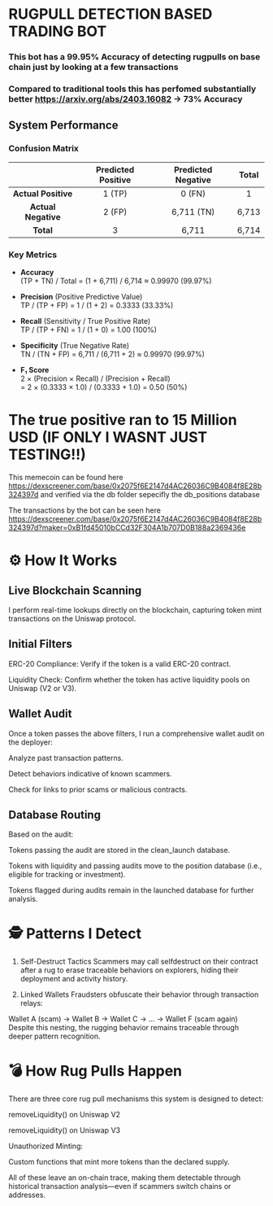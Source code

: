 # RUGPULL DETECTION BASED TRADING BOT


### This bot has a 99.95% Accuracy of detecting rugpulls on base chain just by looking at a few transactions 

### Compared to traditional tools this has perfomed substantially better https://arxiv.org/abs/2403.16082 -> 73% Accuracy 

## System Performance

### Confusion Matrix

|                       | Predicted Positive | Predicted Negative | Total  |
|:---------------------:|:------------------:|:------------------:|:------:|
| **Actual Positive**   | 1 (TP)             | 0 (FN)             | 1      |
| **Actual Negative**   | 2 (FP)             | 6,711 (TN)         | 6,713  |
| **Total**             | 3                  | 6,711              | 6,714  |


### Key Metrics

- **Accuracy**  
  (TP + TN) / Total = (1 + 6,711) / 6,714 ≈ 0.99970 (99.97%)

- **Precision** (Positive Predictive Value)  
  TP / (TP + FP) = 1 / (1 + 2) = 0.3333 (33.33%)

- **Recall** (Sensitivity / True Positive Rate)  
  TP / (TP + FN) = 1 / (1 + 0) = 1.00 (100%)

- **Specificity** (True Negative Rate)  
  TN / (TN + FP) = 6,711 / (6,711 + 2) ≈ 0.99970 (99.97%)

- **F₁ Score**  
  2 × (Precision × Recall) / (Precision + Recall)  
  = 2 × (0.3333 × 1.0) / (0.3333 + 1.0) = 0.50 (50%)

# The true positive ran to 15 Million USD (IF ONLY I WASNT JUST TESTING!!)
This memecoin can be found here https://dexscreener.com/base/0x2075f6E2147d4AC26036C9B4084f8E28b324397d and verified via the db folder sepecifly the db_positions database

The transactions by the bot can be seen here https://dexscreener.com/base/0x2075f6E2147d4AC26036C9B4084f8E28b324397d?maker=0xB1fd45010bCCd32F304A1b707D0B188a2369436e
# ⚙️ How It Works

## Live Blockchain Scanning
I perform real-time lookups directly on the blockchain, capturing token mint transactions on the Uniswap protocol.

## Initial Filters

ERC-20 Compliance: Verify if the token is a valid ERC-20 contract.

Liquidity Check: Confirm whether the token has active liquidity pools on Uniswap (V2 or V3).

## Wallet Audit
Once a token passes the above filters, I run a comprehensive wallet audit on the deployer:

Analyze past transaction patterns.

Detect behaviors indicative of known scammers.

Check for links to prior scams or malicious contracts.

## Database Routing
Based on the audit:

Tokens passing the audit are stored in the clean_launch database.

Tokens with liquidity and passing audits move to the position database (i.e., eligible for tracking or investment).

Tokens flagged during audits remain in the launched database for further analysis.

# 🕵️ Patterns I Detect
1. Self-Destruct Tactics
Scammers may call selfdestruct on their contract after a rug to erase traceable behaviors on explorers, hiding their deployment and activity history.

2. Linked Wallets
Fraudsters obfuscate their behavior through transaction relays:

Wallet A (scam) → Wallet B → Wallet C → ... → Wallet F (scam again)
Despite this nesting, the rugging behavior remains traceable through deeper pattern recognition.

# 💣 How Rug Pulls Happen
There are three core rug pull mechanisms this system is designed to detect:

removeLiquidity() on Uniswap V2

removeLiquidity() on Uniswap V3

Unauthorized Minting:

Custom functions that mint more tokens than the declared supply.

All of these leave an on-chain trace, making them detectable through historical transaction analysis—even if scammers switch chains or addresses.






